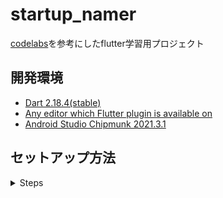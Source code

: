 # startup_namer

[codelabs](https://codelabs.developers.google.com/codelabs/first-flutter-app-pt1/?hl=ja#0)を参考にしたflutter学習用プロジェクト

## 開発環境
- [Dart 2.18.4(stable)](https://dart.dev/guides/whats-new#august-30-2022-218-release)
- [Any editor which Flutter plugin is available on](https://flutter.dev/docs/get-started/editor)
- [Android Studio Chipmunk 2021.3.1](https://developer.android.com/studio/)

## セットアップ方法

<details>
<summary>Steps</summary>

1. Install [Dart](https://dart.dev/)
    - Follow the instruction described at [Get the Dart SDK](https://dart.dev/get-dart)
    - If you're on macOS, you can install Dart with [Homebrew](https://brew.sh/)
      ```
      brew tap dart-lang/dart
      brew install dart
      ```
2. Install [fvm](https://github.com/leoafarias/fvm)
   ```
   dart pub global activate fvm
   ```
3. Install Flutter
   ```
   fvm install
   ```
4. Install Dart packages
   ```
   fvm flutter pub get
   ```
</details>